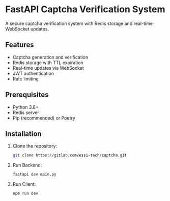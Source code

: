 # FastAPI Captcha Verification System

A secure captcha verification system with Redis storage and real-time WebSocket updates.

## Features

- Captcha generation and verification
- Redis storage with TTL expiration
- Real-time updates via WebSocket
- JWT authentication
- Rate limiting

## Prerequisites

- Python 3.8+
- Redis server
- Pip (recommended) or Poetry

## Installation

1. Clone the repository:
   ```bash
   git clone https://gitlab.com/essi-tech/captcha.git
2. Run Backend:
    ```bash
    fastapi dev main.py
3. Run Client:
    ```bash
    npm run dev 
